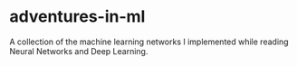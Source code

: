 # adventures-in-ml
A collection of the machine learning networks I implemented while reading Neural Networks and Deep Learning.
